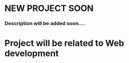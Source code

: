 # NEW PROJECT SOON
<h3>Description will be added soon....</h3>

<h1>Project will be related to Web development </h1>

